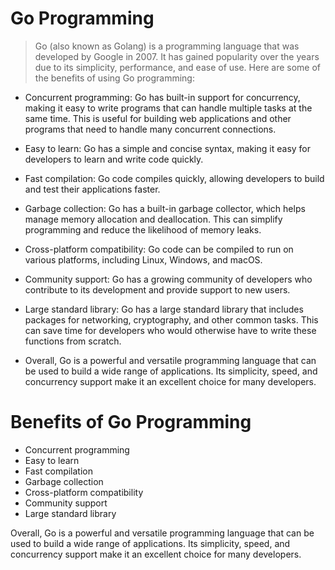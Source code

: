 # Go Programming

> Go (also known as Golang) is a programming language that was developed by Google in 2007. It has gained popularity over the years due to its simplicity, performance, and ease of use. Here are some of the benefits of using Go programming:

- Concurrent programming: Go has built-in support for concurrency, making it easy to write programs that can handle multiple tasks at the same time. This is useful for building web applications and other programs that need to handle many concurrent connections.

- Easy to learn: Go has a simple and concise syntax, making it easy for developers to learn and write code quickly.

- Fast compilation: Go code compiles quickly, allowing developers to build and test their applications faster.

- Garbage collection: Go has a built-in garbage collector, which helps manage memory allocation and deallocation. This can simplify programming and reduce the likelihood of memory leaks.

- Cross-platform compatibility: Go code can be compiled to run on various platforms, including Linux, Windows, and macOS.

- Community support: Go has a growing community of developers who contribute to its development and provide support to new users.

- Large standard library: Go has a large standard library that includes packages for networking, cryptography, and other common tasks. This can save time for developers who would otherwise have to write these functions from scratch.

- Overall, Go is a powerful and versatile programming language that can be used to build a wide range of applications. Its simplicity, speed, and concurrency support make it an excellent choice for many developers.

<!DOCTYPE html>
<html>
  <head>
    <title>Benefits of Go Programming</title>
  </head>
  <body>
    <h1>Benefits of Go Programming</h1>
    <ul>
      <li>Concurrent programming</li>
      <li>Easy to learn</li>
      <li>Fast compilation</li>
      <li>Garbage collection</li>
      <li>Cross-platform compatibility</li>
      <li>Community support</li>
      <li>Large standard library</li>
    </ul>
    <p>Overall, Go is a powerful and versatile programming language that can be used to build a wide range of applications. Its simplicity, speed, and concurrency support make it an excellent choice for many developers.</p>
  </body>
</html>
